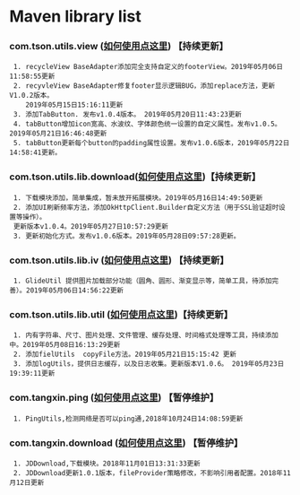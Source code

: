 # Maven library list

### com.tson.utils.view ([如何使用点这里](https://github.com/xintanggithub/utils/blob/master/utilsview/UTILS_VIEW.md)) 【持续更新】
     1. recycleView BaseAdapter添加完全支持自定义的footerView。2019年05月06日11:58:55更新
     2. recyvleView BaseAdapter修复footer显示逻辑BUG，添加replace方法，更新V1.0.2版本。 
        2019年05月15日15:16:11更新
     3. 添加TabButton. 发布v1.0.4版本。 2019年05月20日11:43:23更新
     4. tabButton增加icon宽高、水波纹、字体颜色统一设置的自定义属性。发布v1.0.5。2019年05月21日16:46:48更新
     5. tabButton更新每个button的padding属性设置。发布v1.0.6版本，2019年05月22日14:58:41更新。

### com.tson.utils.lib.download([如何使用点这里](https://github.com/xintanggithub/utils/blob/master/utilsdownload/UTILS_DOWNLOAD.md))【持续更新】
     1. 下载模块添加，简单集成，暂未放开拓展模块。2019年05月16日14:49:50更新
     2. 添加UI刷新频率方法，添加OkHttpClient.Builder自定义方法（用于SSL验证超时设置等操作）。
     更新版本v1.0.4。2019年05月27日10:57:29更新
     3. 更新初始化方式。发布v1.0.6版本。2019年05月28日09:57:28更新。

### com.tson.utils.lib.iv ([如何使用点这里](https://github.com/xintanggithub/utils/blob/master/utilslibimage/UTILS_IV.md)) 【持续更新】
     1. GlideUtil 提供图片加载部分功能（圆角、圆形、渐变显示等，简单工具，待添加完善）。2019年05月06日14:56:22更新

### com.tson.utils.lib.util ([如何使用点这里](https://github.com/xintanggithub/utils/blob/master/utilslib/UTILS_UTILS.md))【持续更新】
     1. 内有字符串、尺寸、图片处理、文件管理、缓存处理、时间格式处理等工具，持续添加中。2019年05月08日16:13:29更新
     2. 添加fielUtils  copyFile方法。2019年05月21日15:15:42 更新
     3. 添加logUtils，提供日志缓存，以及日志收集。更新版本V1.0.6。 2019年05月23日19:39:11更新

### com.tangxin.ping ([如何使用点这里](https://github.com/xintanggithub/maven/blob/master/explan/PING_README.MD)) 【暂停维护】
     1. PingUtils,检测网络是否可以ping通,2018年10月24日14:08:59更新

### com.tangxin.download ([如何使用点这里](https://github.com/xintanggithub/maven/blob/master/explan/JDDownload_README.md)) 【暂停维护】
     1. JDDownload,下载模块。2018年11月01日13:31:33更新
     2. JDDownload更新1.0.1版本，fileProvider策略修改，不影响引用者配置。2018年11月12日更新

